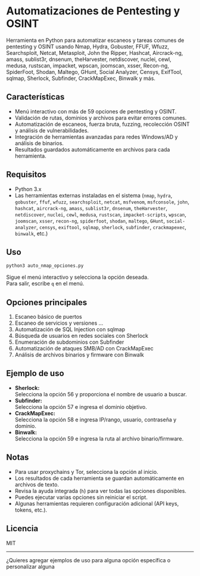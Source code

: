 # Automatizaciones de Pentesting y OSINT

Herramienta en Python para automatizar escaneos y tareas comunes de pentesting y OSINT usando Nmap, Hydra, Gobuster, FFUF, Wfuzz, Searchsploit, Netcat, Metasploit, John the Ripper, Hashcat, Aircrack-ng, amass, sublist3r, dnsenum, theHarvester, netdiscover, nuclei, cewl, medusa, rustscan, impacket, wpscan, joomscan, xsser, Recon-ng, SpiderFoot, Shodan, Maltego, GHunt, Social Analyzer, Censys, ExifTool, sqlmap, Sherlock, Subfinder, CrackMapExec, Binwalk y más.

## Características

- Menú interactivo con más de 59 opciones de pentesting y OSINT.
- Validación de rutas, dominios y archivos para evitar errores comunes.
- Automatización de escaneos, fuerza bruta, fuzzing, recolección OSINT y análisis de vulnerabilidades.
- Integración de herramientas avanzadas para redes Windows/AD y análisis de binarios.
- Resultados guardados automáticamente en archivos para cada herramienta.

## Requisitos

- Python 3.x
- Las herramientas externas instaladas en el sistema (`nmap`, `hydra`, `gobuster`, `ffuf`, `wfuzz`, `searchsploit`, `netcat`, `msfvenom`, `msfconsole`, `john`, `hashcat`, `aircrack-ng`, `amass`, `sublist3r`, `dnsenum`, `theHarvester`, `netdiscover`, `nuclei`, `cewl`, `medusa`, `rustscan`, `impacket-scripts`, `wpscan`, `joomscan`, `xsser`, `recon-ng`, `spiderfoot`, `shodan`, `maltego`, `GHunt`, `social-analyzer`, `censys`, `exiftool`, `sqlmap`, `sherlock`, `subfinder`, `crackmapexec`, `binwalk`, etc.)

## Uso

```bash
python3 auto_nmap_opciones.py
```

Sigue el menú interactivo y selecciona la opción deseada.  
Para salir, escribe `q` en el menú.

## Opciones principales

1. Escaneo básico de puertos
2. Escaneo de servicios y versiones
...
55. Automatización de SQL Injection con sqlmap
56. Búsqueda de usuarios en redes sociales con Sherlock
57. Enumeración de subdominios con Subfinder
58. Automatización de ataques SMB/AD con CrackMapExec
59. Análisis de archivos binarios y firmware con Binwalk

## Ejemplo de uso

- **Sherlock:**  
  Selecciona la opción 56 y proporciona el nombre de usuario a buscar.
- **Subfinder:**  
  Selecciona la opción 57 e ingresa el dominio objetivo.
- **CrackMapExec:**  
  Selecciona la opción 58 e ingresa IP/rango, usuario, contraseña y dominio.
- **Binwalk:**  
  Selecciona la opción 59 e ingresa la ruta al archivo binario/firmware.

## Notas

- Para usar proxychains y Tor, selecciona la opción al inicio.
- Los resultados de cada herramienta se guardan automáticamente en archivos de texto.
- Revisa la ayuda integrada (`h`) para ver todas las opciones disponibles.
- Puedes ejecutar varias opciones sin reiniciar el script.
- Algunas herramientas requieren configuración adicional (API keys, tokens, etc.).

## Licencia

MIT

---

¿Quieres agregar ejemplos de uso para alguna opción específica o personalizar alguna
